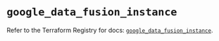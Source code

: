 # `google_data_fusion_instance`

Refer to the Terraform Registry for docs: [`google_data_fusion_instance`](https://registry.terraform.io/providers/hashicorp/google/6.43.0/docs/resources/data_fusion_instance).
